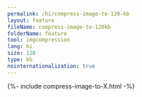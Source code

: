 ```yaml
---
permalink: /hi/compress-image-to-120-kb
layout: feature
fileName: compress-image-to-120kb
folderName: feature
tool: imgcompression
lang: hi
size: 120
type: kb
nointernationalization: true
---
```

{%- include compress-image-to-X.html -%}       
